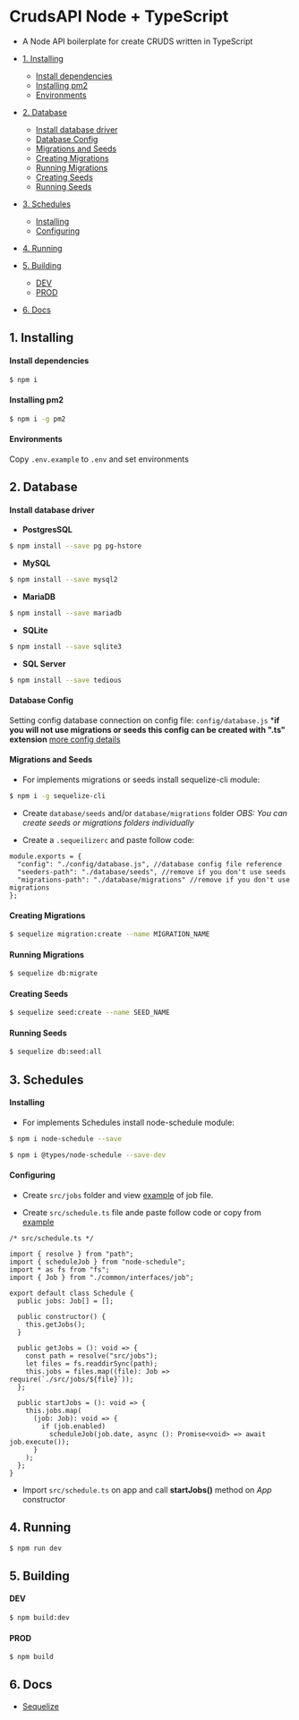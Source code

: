 # CrudsAPI Node + TypeScript
- A Node API boilerplate for create CRUDS written in TypeScript

- [1.  Installing](#1-installing)
  - [Install dependencies](#install-dependencies)
  - [Installing pm2](#installing-pm2)
  - [Environments](#environments)
- [2. Database](#2-database)
  - [Install database driver](#install-database-driver)
  - [Database Config](#database-config)
  - [Migrations and Seeds](#migrations-and-seeds)
  - [Creating Migrations](#creating-migrations)
  - [Running Migrations](#running-migrations)
  - [Creating Seeds](#creating-seeds)
  - [Running Seeds](#running-seeds)
- [3.  Schedules](#3--schedules)
  - [Installing](#installing)
  - [Configuring](#configuring)
- [4. Running](#4-running)
- [5. Building](#5-building)
  - [DEV](#dev)
  - [PROD](#prod)
- [6. Docs](#6-docs)

## 1.  Installing

#### Install dependencies

```bash
$ npm i
```

#### Installing pm2
```bash
$ npm i -g pm2
```

#### Environments

Copy `.env.example` to `.env` and set environments

## 2. Database
#### Install database driver

- **PostgresSQL**
```bash
$ npm install --save pg pg-hstore
```

- **MySQL**
```bash
$ npm install --save mysql2
```

- **MariaDB**
```bash
$ npm install --save mariadb
```

- **SQLite**
```bash
$ npm install --save sqlite3
```

- **SQL Server**
```bash
$ npm install --save tedious
```

#### Database Config
Setting config database connection on config file:  `config/database.js`
***if you will not use migrations or seeds this config  can be created with ".ts" extension**
[more config details](http://docs.sequelizejs.com/manual/getting-started.html)

#### Migrations and Seeds
- For implements migrations or seeds install sequelize-cli module:

```bash
$ npm i -g sequelize-cli
```

- Create `database/seeds` and/or  `database/migrations` folder
*OBS: You can create seeds or migrations folders individually*

- Create a `.sequeilizerc` and paste follow code:

```
module.exports = {
  "config": "./config/database.js", //database config file reference
  "seeders-path": "./database/seeds", //remove if you don't use seeds
  "migrations-path": "./database/migrations" //remove if you don't use migrations
};
```

#### Creating Migrations

```bash
$ sequelize migration:create --name MIGRATION_NAME
```

#### Running Migrations

```bash
$ sequelize db:migrate
```

#### Creating Seeds

```bash
$ sequelize seed:create --name SEED_NAME
```

#### Running Seeds
```bash
$ sequelize db:seed:all
```


## 3.  Schedules
#### Installing
- For implements Schedules install node-schedule module:

```bash
$ npm i node-schedule --save
```

```bash
$ npm i @types/node-schedule --save-dev
```

#### Configuring

- Create `src/jobs` folder and view [example](https://github.com/albinojunior/nodeapi-typescript/blob/master/examples/job.example.ts) of job file.

- Create `src/schedule.ts` file ande paste follow code or copy from [example](https://github.com/albinojunior/nodeapi-typescript/blob/master/examples/schedule.example.ts)

```
/* src/schedule.ts */

import { resolve } from "path";
import { scheduleJob } from "node-schedule";
import * as fs from "fs";
import { Job } from "./common/interfaces/job";

export default class Schedule {
  public jobs: Job[] = [];

  public constructor() {
    this.getJobs();
  }

  public getJobs = (): void => {
    const path = resolve("src/jobs");
    let files = fs.readdirSync(path);
    this.jobs = files.map((file): Job => require(`./src/jobs/${file}`));
  };

  public startJobs = (): void => {
    this.jobs.map(
      (job: Job): void => {
        if (job.enabled)
          scheduleJob(job.date, async (): Promise<void> => await job.execute());
      }
    );
  };
}
```
- Import `src/schedule.ts` on app and call **startJobs()** method on *App* constructor


##  4. Running

```bash
$ npm run dev
```

## 5. Building

#### DEV

```bash
$ npm build:dev
```

#### PROD

```bash
$ npm build
```


## 6. Docs

- [Sequelize](http://docs.sequelizejs.com/)
